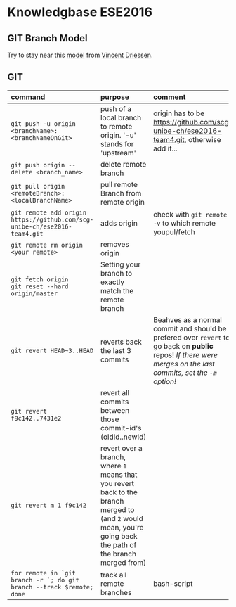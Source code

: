 # Knowledgbase ESE2016

## GIT Branch Model
Try to stay near this [model](http://nvie.com/posts/a-successful-git-branching-model/) from [Vincent Driessen](http://nvie.com/about/).

## GIT
|command|purpose|comment|
|:------|:------|:------|
|```git push -u origin <branchName>:<branchNameOnGit>```|push of a local branch to remote origin. '-u' stands for 'upstream'|origin has to be https://github.com/scg-unibe-ch/ese2016-team4.git, otherwise add it...|
|```git push origin --delete <branch_name>```|delete remote branch||
|```git pull origin <remoteBranch>:<localBranchName>```|pull remote Branch from remote origin|
|```git remote add origin https://github.com/scg-unibe-ch/ese2016-team4.git```|adds origin|check with ```git remote -v``` to which remote youpul/fetch|
|```git remote rm origin <your remote>```|removes origin||
|<div>```git fetch origin```</div> <div>```git reset --hard origin/master```</div>|Setting your branch to exactly match the remote branch||
|```git revert HEAD~3..HEAD```| reverts back the last 3 commits| Beahves as a normal commit and should be prefered over ```revert``` to go back on **public** repos! *If there were merges on the last commits, set the ```-m``` option!*|
|```git revert f9c142..7431e2```|revert all commits between those commit-id's (oldId..newId)||
|```git revert m 1 f9c142```|revert over a branch, where ```1``` means that you revert back to the branch merged to (and ```2``` would mean, you're going back the path of the branch merged from)||
|```for remote in `git branch -r `; do git branch --track $remote; done```|track all remote branches|bash-script|
